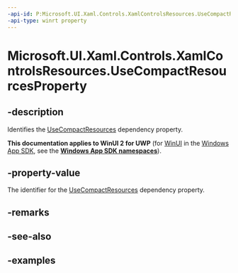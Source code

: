 ```yaml
---
-api-id: P:Microsoft.UI.Xaml.Controls.XamlControlsResources.UseCompactResourcesProperty
-api-type: winrt property
---
```


# Microsoft.UI.Xaml.Controls.XamlControlsResources.UseCompactResourcesProperty

<!--
public static Windows.UI.Xaml.DependencyProperty UseCompactResourcesProperty { get; }
-->


## -description

Identifies the [UseCompactResources](xamlcontrolsresources_usecompactresources.md) dependency property.

**This documentation applies to WinUI 2 for UWP** (for [WinUI](/windows/apps/winui/winui3/) in the [Windows App SDK](/windows/apps/windows-app-sdk/), see the **[Windows App SDK namespaces](/windows/windows-app-sdk/api/winrt/)**).

## -property-value

The identifier for the [UseCompactResources](xamlcontrolsresources_usecompactresources.md) dependency property.

## -remarks

## -see-also

## -examples


